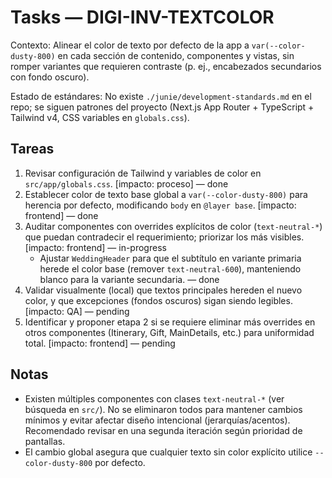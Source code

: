 # Tasks — DIGI-INV-TEXTCOLOR

Contexto: Alinear el color de texto por defecto de la app a `var(--color-dusty-800)` en cada sección de contenido, componentes y vistas, sin romper variantes que requieren contraste (p. ej., encabezados secundarios con fondo oscuro).

Estado de estándares: No existe `./junie/development-standards.md` en el repo; se siguen patrones del proyecto (Next.js App Router + TypeScript + Tailwind v4, CSS variables en `globals.css`).

## Tareas
1. Revisar configuración de Tailwind y variables de color en `src/app/globals.css`. [impacto: proceso] — done
2. Establecer color de texto base global a `var(--color-dusty-800)` para herencia por defecto, modificando `body` en `@layer base`. [impacto: frontend] — done
3. Auditar componentes con overrides explícitos de color (`text-neutral-*`) que puedan contradecir el requerimiento; priorizar los más visibles. [impacto: frontend] — in-progress
   - Ajustar `WeddingHeader` para que el subtítulo en variante primaria herede el color base (remover `text-neutral-600`), manteniendo blanco para la variante secundaria. — done
4. Validar visualmente (local) que textos principales hereden el nuevo color, y que excepciones (fondos oscuros) sigan siendo legibles. [impacto: QA] — pending
5. Identificar y proponer etapa 2 si se requiere eliminar más overrides en otros componentes (Itinerary, Gift, MainDetails, etc.) para uniformidad total. [impacto: frontend] — pending

## Notas
- Existen múltiples componentes con clases `text-neutral-*` (ver búsqueda en `src/`). No se eliminaron todos para mantener cambios mínimos y evitar afectar diseño intencional (jerarquías/acentos). Recomendado revisar en una segunda iteración según prioridad de pantallas.
- El cambio global asegura que cualquier texto sin color explícito utilice `--color-dusty-800` por defecto.
